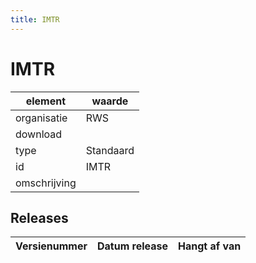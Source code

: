 ```yaml
---
title: IMTR
---
```


# IMTR

|element|waarde|
|-----|------|
| organisatie  |RWS|
| download  | [](<>)|
| type  |Standaard|
| id  |IMTR|
| omschrijving  ||

## Releases

|Versienummer|Datum release|Hangt af van
|-------|-------|-----|

